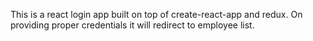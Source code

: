 This is a react login app built on top of create-react-app and redux. On providing proper credentials it will redirect to employee list. 
